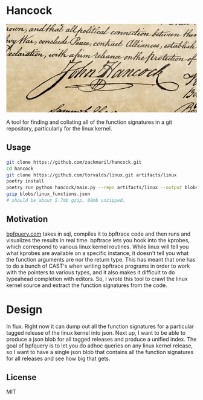 # Hancock 
![John Hancock's Signature](./hancock_signature.png)

A tool for finding and collating all of the function signatures in a git repository, particularly for the linux kernel.


## Usage

```bash
git clone https://github.com/zackmaril/hancock.git
cd hancock
git clone https://github.com/torvalds/linux.git artifacts/linux
poetry install
poetry run python hancock/main.py --repo artifacts/linux --output blobs/linux_functions
gzip blobs/linux_functions.json
# should be about 5.7mb gzip, 80mb unzipped.
```

## Motivation

[bpfquery.com](https://bpfquery.com) takes in sql, compiles it to bpftrace code and then runs and visualizes the results in real time. bpftrace lets you hook into the kprobes, which correspond to various linux kernel routines. While linux will tell you what kprobes are available on a specific instance, it doesn't tell you what the function arguments are nor the return type. This has meant that one has to do a bunch of CAST's when writing bpftrace programs in order to work with the pointers to various types, and it also makes it difficult to do typeahead completion with editors. So, I wrote this tool to crawl the linux kernel source and extract the function signatures from the code. 

# Design 

In flux. Right now it can dump out all the function signatures for a particular tagged release of the linux kernel into json. Next up, I want to be able to produce  a json blob for all tagged releases and produce a unified index. The goal of bpfquery is to let you do adhoc queries on any linux kernel release, so I want to have a single json blob that contains all the function signatures for all releases and see how big that gets.

## License

MIT


